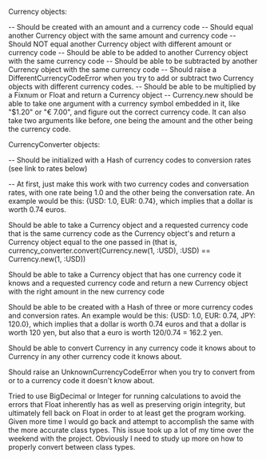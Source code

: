 Currency objects:

-- Should be created with an amount and a currency code
-- Should equal another Currency object with the same amount and currency code
-- Should NOT equal another Currency object with different amount or currency code
-- Should be able to be added to another Currency object with the same currency code
-- Should be able to be subtracted by another Currency object with the same currency code
-- Should raise a DifferentCurrencyCodeError when you try to add or subtract two Currency objects with different currency codes.
-- Should be able to be multiplied by a Fixnum or Float and return a Currency object
-- Currency.new should be able to take one argument with a currency symbol embedded in it, like "$1.20" or "€ 7.00", and figure out the correct currency code. It can also take two arguments like before, one being the amount and the other being the currency code.

CurrencyConverter objects:

-- Should be initialized with a Hash of currency codes to conversion rates (see link to rates below)

-- At first, just make this work with two currency codes and conversation rates, with one rate being 1.0 and the other being the conversation rate. An example would be this: {USD: 1.0, EUR: 0.74}, which implies that a dollar is worth 0.74 euros.

Should be able to take a Currency object and a requested currency code that is the same currency code as the Currency object's and return a Currency object equal to the one passed in (that is, currency_converter.convert(Currency.new(1, :USD), :USD) == Currency.new(1, :USD))

Should be able to take a Currency object that has one currency code it knows and a requested currency code and return a new Currency object with the right amount in the new currency code

Should be able to be created with a Hash of three or more currency codes and conversion rates. An example would be this: {USD: 1.0, EUR: 0.74, JPY: 120.0}, which implies that a dollar is worth 0.74 euros and that a dollar is worth 120 yen, but also that a euro is worth 120/0.74 = 162.2 yen.

Should be able to convert Currency in any currency code it knows about to Currency in any other currency code it knows about.

Should raise an UnknownCurrencyCodeError when you try to convert from or to a currency code it doesn't know about.


Tried to use BigDecimal or Integer for running calculations to avoid the errors that Float inherently has as well as preserving origin integrity, but ultimately fell back on Float in order to at least get the program working.  Given more time I would go back and attempt to accomplish the same with the more accurate class types.  This issue took up a lot of my time over the weekend with the project.  Obviously I need to study up more on how to properly convert between class types.
